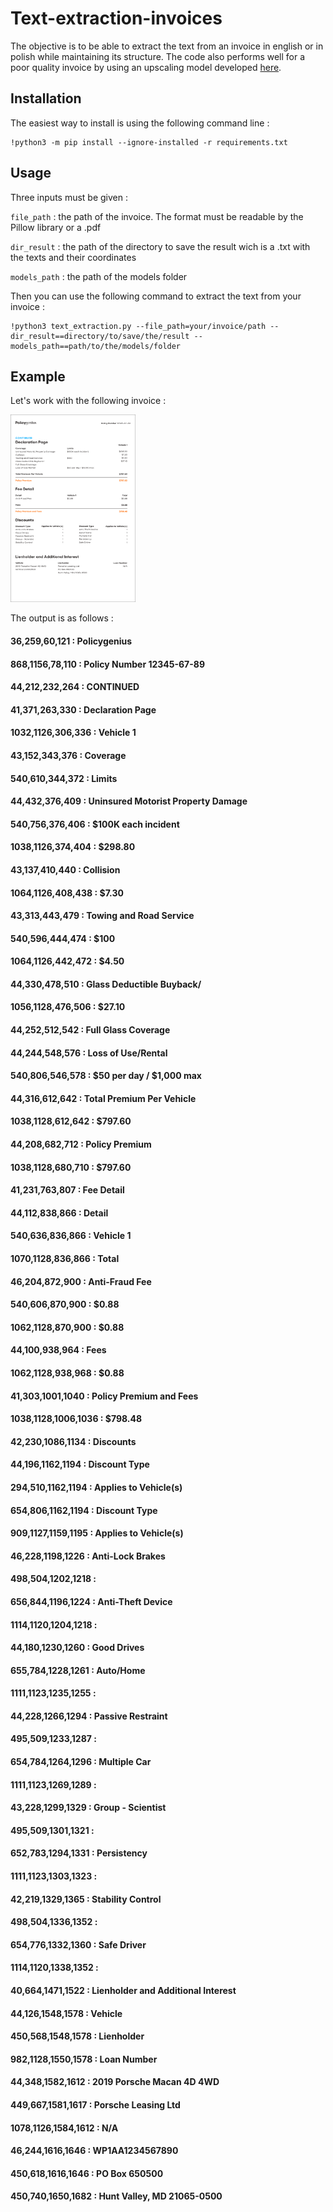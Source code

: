 Text-extraction-invoices
=====================

The objective is to be able to extract the text from an invoice in english or in polish while maintaining its structure. 
The code also performs well for a poor quality invoice by using an upscaling model developed [here](https://github.com/openvinotoolkit/openvino_notebooks/tree/main/notebooks/202-vision-superresolution).

Installation
----

The easiest way to install is using the following command line : 
~~~ 
!python3 -m pip install --ignore-installed -r requirements.txt 
~~~

Usage
----

Three inputs must be given :

``file_path`` : the path of the invoice. The format must be readable by the Pillow library or a .pdf

``dir_result`` : the path of the directory to save the result wich is a .txt with the texts and their coordinates

``models_path`` : the path of the models folder

Then you can use the following command to extract the text from your invoice :

~~~ 
!python3 text_extraction.py --file_path=your/invoice/path --dir_result==directory/to/save/the/result --models_path==path/to/the/models/folder
~~~

Example
----

Let's work with the following invoice :

<img src="image/sample-auto-insurance-declarations-page_2_2x.jpg" width="200" height="300" />

The output is as follows :

#### 36,259,60,121 : Policygenius

#### 868,1156,78,110 : Policy Number 12345-67-89

#### 44,212,232,264 : CONTINUED

#### 41,371,263,330 : Declaration Page

#### 1032,1126,306,336 : Vehicle 1

#### 43,152,343,376 : Coverage

#### 540,610,344,372 : Limits

#### 44,432,376,409 : Uninsured Motorist Property Damage

#### 540,756,376,406 : $100K each incident

#### 1038,1126,374,404 : $298.80

#### 43,137,410,440 : Collision

#### 1064,1126,408,438 : $7.30

#### 43,313,443,479 : Towing and Road Service

#### 540,596,444,474 : $100

#### 1064,1126,442,472 : $4.50

#### 44,330,478,510 : Glass Deductible Buyback/

#### 1056,1128,476,506 : $27.10

#### 44,252,512,542 : Full Glass Coverage

#### 44,244,548,576 : Loss of Use/Rental

#### 540,806,546,578 : $50 per day / $1,000 max

#### 44,316,612,642 : Total Premium Per Vehicle

#### 1038,1128,612,642 : $797.60

#### 44,208,682,712 : Policy Premium

#### 1038,1128,680,710 : $797.60

#### 41,231,763,807 : Fee Detail

#### 44,112,838,866 : Detail

#### 540,636,836,866 : Vehicle 1

#### 1070,1128,836,866 : Total

#### 46,204,872,900 : Anti-Fraud Fee

#### 540,606,870,900 : $0.88

#### 1062,1128,870,900 : $0.88

#### 44,100,938,964 : Fees

#### 1062,1128,938,968 : $0.88

#### 41,303,1001,1040 : Policy Premium and Fees

#### 1038,1128,1006,1036 : $798.48

#### 42,230,1086,1134 : Discounts

#### 44,196,1162,1194 : Discount Type

#### 294,510,1162,1194 : Applies to Vehicle(s)

#### 654,806,1162,1194 : Discount Type

#### 909,1127,1159,1195 : Applies to Vehicle(s)

#### 46,228,1198,1226 : Anti-Lock Brakes

#### 498,504,1202,1218 : 

#### 656,844,1196,1224 : Anti-Theft Device

#### 1114,1120,1204,1218 : 

#### 44,180,1230,1260 : Good Drives

#### 655,784,1228,1261 : Auto/Home

#### 1111,1123,1235,1255 : 

#### 44,228,1266,1294 : Passive Restraint

#### 495,509,1233,1287 : 

#### 654,784,1264,1296 : Multiple Car

#### 1111,1123,1269,1289 :

#### 43,228,1299,1329 : Group - Scientist

#### 495,509,1301,1321 : 

#### 652,783,1294,1331 : Persistency

#### 1111,1123,1303,1323 : 

#### 42,219,1329,1365 : Stability Control

#### 498,504,1336,1352 : 

#### 654,776,1332,1360 : Safe Driver

#### 1114,1120,1338,1352 : 

#### 40,664,1471,1522 : Lienholder and Additional Interest

#### 44,126,1548,1578 : Vehicle

#### 450,568,1548,1578 : Lienholder

#### 982,1128,1550,1578 : Loan Number

#### 44,348,1582,1612 : 2019 Porsche Macan 4D 4WD

#### 449,667,1581,1617 : Porsche Leasing Ltd

#### 1078,1126,1584,1612 : N/A

#### 46,244,1616,1646 : WP1AA1234567890

#### 450,618,1616,1646 : PO Box 650500

#### 450,740,1650,1682 : Hunt Valley, MD 21065-0500

